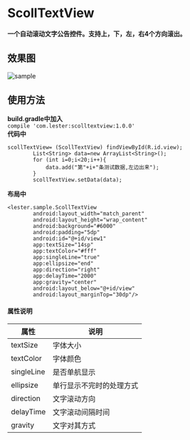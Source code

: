 # ScollTextView
**一个自动滚动文字公告控件。支持上，下，左，右4个方向滚出。**  

## 效果图
![sample](http://ww4.sinaimg.cn/large/9012f5bdjw1f5j1g7db9mg20bs0j613i.gif)

## 使用方法

**build.gradle中加入**  
`compile 'com.lester:scolltextview:1.0.0'`  
**代码中**  
```
scollTextView= (ScollTextView) findViewById(R.id.view);
        List<String> data=new ArrayList<String>();
        for (int i=0;i<20;i++){
            data.add("第"+i+"条测试数据,左边出来");
        }
        scollTextView.setData(data);
```
**布局中**
```
<lester.sample.ScollTextView
        android:layout_width="match_parent"
        android:layout_height="wrap_content"
        android:background="#6000"
        android:padding="5dp"
        android:id="@+id/view1"
        app:textSize="14sp"
        app:textColor="#fff"
        app:singleLine="true"
        app:ellipsize="end"
        app:direction="right"
        app:delayTime="2000"
        app:gravity="center"
        android:layout_below="@+id/view"
        android:layout_marginTop="30dp"/>
```

#### 属性说明
 属性 | 说明
 ------- | -----
 |textSize|字体大小| 
 |textColor|字体颜色| 
 |singleLine|是否单航显示| 
 |ellipsize|单行显示不完时的处理方式| 
 |direction|文字滚动方向| 
 |delayTime|文字滚动间隔时间| 
 |gravity|文字对其方式|



